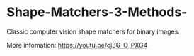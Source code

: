 # Shape-Matchers-3-Methods-
Classic computer vision shape matchers for binary images.

More infomation: https://youtu.be/oj3G-O_PXG4
